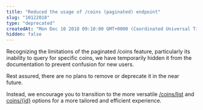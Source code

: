 ```yaml
---
title: "Reduced the usage of /coins (paginated) endpoint"
slug: "10122018"
type: "deprecated"
createdAt: "Mon Dec 10 2018 09:10:00 GMT+0000 (Coordinated Universal Time)"
hidden: false
---
```

Recognizing the limitations of the paginated /coins feature, particularly its inability to query for specific coins, we have temporarily hidden it from the documentation to prevent confusion for new users. 

Rest assured, there are no plans to remove or deprecate it in the near future. 

Instead, we encourage you to transition to the more versatile [/coins/list](/reference/coins-list) and [coins/{id}](/reference/coins-id) options for a more tailored and efficient experience.